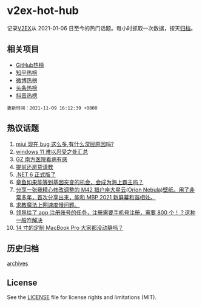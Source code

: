 # v2ex-hot-hub

 记录[V2EX](https://www.v2ex.com/)从 2021-01-06 日至今的热门话题。每小时抓取一次数据，按天[归档](archives)。
 
 ## 相关项目

- [GitHub热榜](https://github.com/lonnyzhang423/github-hot-hub)
- [知乎热榜](https://github.com/lonnyzhang423/zhihu-hot-hub)
- [微博热榜](https://github.com/lonnyzhang423/weibo-hot-hub)
- [头条热榜](https://github.com/lonnyzhang423/toutiao-hot-hub)
- [抖音热榜](https://github.com/lonnyzhang423/douyin-hot-hub)


 `更新时间：2021-11-09 16:12:39 +0800`

## 热议话题

1. [miui 现在 bug 这么多,有什么深层原因吗?](https://www.v2ex.com/t/814032)
1. [windows 11 难以忍受之处汇总](https://www.v2ex.com/t/813979)
1. [GZ 南方医院看病有感](https://www.v2ex.com/t/813991)
1. [提前还房贷请教](https://www.v2ex.com/t/814034)
1. [.NET 6 正式版了](https://www.v2ex.com/t/814028)
1. [章鱼如果能等到基因突变的机会，会成为海上霸主吗？](https://www.v2ex.com/t/814012)
1. [分享一张我精心修改调整的 M42 猎户座大星云(Orion Nebula)壁纸。用了非常多年，首次分享出来，能和 MBP 2021 新屏幕和谐相处。](https://www.v2ex.com/t/814025)
1. [求教魔法上网速度慢问题。](https://www.v2ex.com/t/813929)
1. [领导给了 app 注册账号的任务，注册需要手机号注册，需要 800 个！？这种一般咋解决](https://www.v2ex.com/t/814065)
1. [14 寸的定制 MacBook Pro 大家都没动静吗？](https://www.v2ex.com/t/814085)

## 历史归档

[archives](archives)

## License

See the [LICENSE](LICENSE) file for license rights and limitations (MIT).
